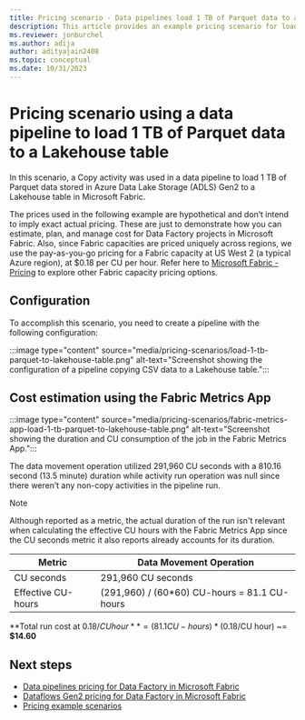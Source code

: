 ```yaml
---
title: Pricing scenario - Data pipelines load 1 TB of Parquet data to a Lakehouse table
description: This article provides an example pricing scenario for loading 1 TB of Parquet data to a Lakehouse table using Data Factory in Microsoft Fabric.
ms.reviewer: jonburchel
ms.author: adija
author: adityajain2408
ms.topic: conceptual
ms.date: 10/31/2023
---
```


# Pricing scenario using a data pipeline to load 1 TB of Parquet data to a Lakehouse table

In this scenario, a Copy activity was used in a data pipeline to load 1 TB of Parquet data stored in Azure Data Lake Storage (ADLS) Gen2 to a Lakehouse table in Microsoft Fabric.


The prices used in the following example are hypothetical and don’t intend to imply exact actual pricing. These are just to demonstrate how you can estimate, plan, and manage cost for Data Factory projects in Microsoft Fabric. Also, since Fabric capacities are priced uniquely across regions, we use the pay-as-you-go pricing for a Fabric capacity at US West 2 (a typical Azure region), at $0.18 per CU per hour. Refer here to [Microsoft Fabric - Pricing](https://azure.microsoft.com/pricing/details/microsoft-fabric/) to explore other Fabric capacity pricing options.

## Configuration

To accomplish this scenario, you need to create a pipeline with the following configuration:

:::image type="content" source="media/pricing-scenarios/load-1-tb-parquet-to-lakehouse-table.png" alt-text="Screenshot showing the configuration of a pipeline copying CSV data to a Lakehouse table.":::

## Cost estimation using the Fabric Metrics App

:::image type="content" source="media/pricing-scenarios/fabric-metrics-app-load-1-tb-parquet-to-lakehouse-table.png" alt-text="Screenshot showing the duration and CU consumption of the job in the Fabric Metrics App.":::

The data movement operation utilized 291,960 CU seconds with a 810.16 second (13.5 minute) duration while activity run operation was null since there weren’t any non-copy activities in the pipeline run.

> [!NOTE]
> Although reported as a metric, the actual duration of the run isn't relevant when calculating the effective CU hours with the Fabric Metrics App since the CU seconds metric it also reports already accounts for its duration.

|Metric  |Data Movement Operation  |
|---------|---------|
|CU seconds     | 291,960 CU seconds        |
|Effective CU-hours     | (291,960) / (60*60) CU-hours = 81.1 CU-hours        |

**Total run cost at $0.18/CU hour** = (81.1 CU-hours) * ($0.18/CU hour) ~= **$14.60**

## Next steps

- [Data pipelines pricing for Data Factory in Microsoft Fabric](pricing-pipelines.md)
- [Dataflows Gen2 pricing for Data Factory in Microsoft Fabric](pricing-dataflows-gen2.md)
- [Pricing example scenarios](pricing-overview.md#pricing-examples)
